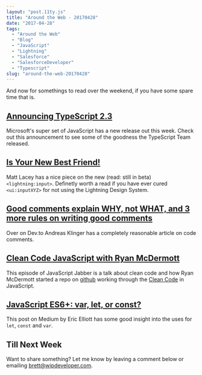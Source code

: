 ```yaml
---
layout: "post.11ty.js"
title: "Around the Web - 20170428"
date: "2017-04-28"
tags: 
  - "Around the Web"
  - "Blog"
  - "JavaScript"
  - "Lightning"
  - "Salesforce"
  - "SalesforceDeveloper"
  - "Typescript"
slug: "around-the-web-20170428"
---
```


And now for somethings to read over the weekend, if you have some spare time that is.

## [Announcing TypeScript 2.3](https://blogs.msdn.microsoft.com/typescript/2017/04/27/announcing-typescript-2-3/)

Microsoft's super set of JavaScript has a new release out this week. Check out this announcement to see some of the goodness the TypeScript Team released.

## [Is Your New Best Friend!](http://www.laceysnr.com/lightning-input-is-your-new-best-friend/)

Matt Lacey has a nice piece on the new (read: still in beta) `<lightning:input>`. Definetly worth a read if you have ever cured `<ui:inputXYZ>` for not using the Lightning Design System.

## [Good comments explain WHY, not WHAT, and 3 more rules on writing good comments](https://dev.to/andreasklinger/comments-explain-why-not-what-and-2-more-rules-on-writing-good-comments)

Over on Dev.to Andreas Klinger has a completely reasonable article on code comments.

## [Clean Code JavaScript with Ryan McDermott](https://devchat.tv/js-jabber/clean-code-javascript-with-ryan-mcdermott)

This episode of JavaScript Jabber is a talk about clean code and how Ryan McDermott started a repo on [github](https://github.com/ryanmcdermott/clean-code-javascript) working through the [Clean Code](https://www.amazon.com/gp/product/0132350882/ref=as_li_qf_sp_asin_il_tl?ie=UTF8&tag=wipdevelope05-20&camp=1789&creative=9325&linkCode=as2&creativeASIN=0132350882&linkId=5ea3a6c2d6b26e824c0c97f584e0720b) in JavaScript.

## [JavaScript ES6+: var, let, or const?](https://medium.com/javascript-scene/javascript-es6-var-let-or-const-ba58b8dcde75)

This post on Medium by Eric Elliott has some good insight into the uses for `let`, `const` and `var`.

## Till Next Week

Want to share something? Let me know by leaving a comment below or emailing [brett@wipdeveloper.com](mailto:brett@wipdeveloper.com).
